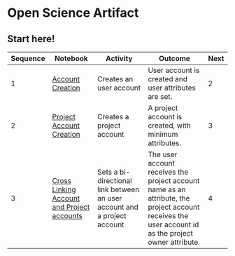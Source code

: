 # Open Science Artifact

## Start here! 

|Sequence|Notebook|Activity|Outcome|Next|
|---|---|----|---|----|
|1|[Account Creation](http://s:10000/lab/tree/1%20-%20Artifact%20-%20User%20Account%20Creation.ipynb)| Creates an user account| User account is created and user attributes are set. | 2 |
|2|[Project Account Creation](http://s:10000/lab/tree/2%20-%20Artifact%20-%20Project%20Account%20Creation.ipynb)| Creates a project account| A project account is created, with minimum attributes. | 3
|3|[Cross Linking Account and Project accounts](http://s:10000/lab/tree/3%20-%20Artifact%20-%20Project%20%20Cross%20Link%20Account%20and%20Project%20Account.ipynb)| Sets a bi-directional link between an user account and a project account| The user account receives the project account name as an attribute, the project account receives the user account id as the project owner attribute. | 4



